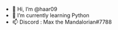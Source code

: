 - 👋 Hi, I’m @haar09
- 🌱 I’m currently learning Python
- 📫 Discord : Max the Mandalorian#7788

<!---
haar09/haar09 is a ✨ special ✨ repository because its `README.md` (this file) appears on your GitHub profile.
You can click the Preview link to take a look at your changes.
--->
